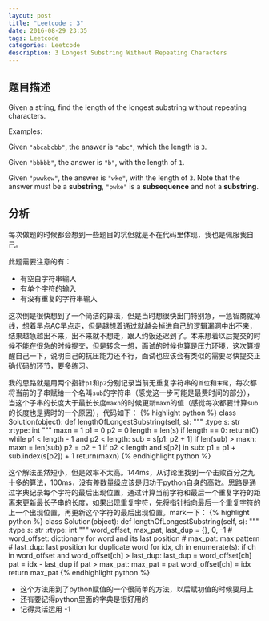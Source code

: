 ```yaml
---
layout: post
title: "Leetcode : 3"
date: 2016-08-29 23:35
tags: Leetcode
categories: Leetcode
description: 3 Longest Substring Without Repeating Characters
---
```


## 题目描述

Given a string, find the length of the longest substring without repeating characters.

Examples:

Given `"abcabcbb"`, the answer is `"abc"`, which the length is `3`.

Given `"bbbbb"`, the answer is `"b"`, with the length of `1`.

Given `"pwwkew"`, the answer is `"wke"`, with the length of `3`. Note that the answer must be a **substring**, `"pwke"` is a **subsequence** and not a **substring**.

## 分析

每次做题的时候都会想到一些题目的坑但就是不在代码里体现，我也是佩服我自己。

此题需要注意的有：

- 有空白字符串输入
- 有单个字符的输入
- 有没有重复的字符串输入

这次倒是很快想到了一个简洁的算法，但是当时想很快出门特别急，一急智商就掉线，想着早点AC早点走，但是越想着通过就越会掉进自己的逻辑漏洞中出不来，结果越急越出不来，出不来就不想走，跟人约饭还迟到了。本来想着以后提交的时候不能在很急的时候提交，但是转念一想，面试的时候也算是压力环境，这次算提醒自己一下，说明自己的抗压能力还不行，面试也应该会有类似的需要尽快提交正确代码的环节，要多练习。

我的思路就是用两个指针`p1`和`p2`分别记录当前无重复字符串的`首位`和`末尾`，每次都将当前的子串赋给一个名叫`sub`的字符串（感觉这一步可能是最费时间的部分），当这个子串的长度大于最长长度`maxn`的时候更新`maxn`的值（感觉每次都要计算`sub`的长度也是费时的一个原因），代码如下：
{% highlight python %}
class Solution(object):
    def lengthOfLongestSubstring(self, s):
        """
        :type s: str
        :rtype: int
        """
        maxn = 1
        p1 = 0
        p2 = 0
        length = len(s)
        if length == 0:
            return(0)
        while p1 < length - 1 and p2 < length:
            sub = s[p1: p2 + 1]
            if len(sub) > maxn:
                maxn = len(sub)
            p2 = p2 + 1
            if p2 < length and s[p2] in sub:
                p1 = p1 + sub.index(s[p2]) + 1
        return(maxn)
{% endhighlight python %}

这个解法虽然短小，但是效率不太高。144ms，从讨论里找到一个击败百分之九十多的算法，100ms，没有差数量级应该是归功于python自身的高效。思路是通过字典记录每个字符的最后出现位置，通过计算当前字符和最后一个重复字符的距离来更新最长子串的长度，如果出现重复字符，先将指针指向最后一个重复字符的上一个出现位置，再更新这个字符的最后出现位置。mark一下：
{% highlight python %}
class Solution(object):
    def lengthOfLongestSubstring(self, s):
        """
        :type s: str
        :rtype: int
        """
        word_offset, max_pat, last_dup = {}, 0, -1
        # word_offset: dictionary for word and its last position
        # max_pat: max pattern
        # last_dup: last position for duplicate word
        for idx, ch in enumerate(s):
            if ch in word_offset and word_offset[ch] > last_dup:
                last_dup = word_offset[ch]
            pat = idx - last_dup
            if pat > max_pat:
                max_pat = pat
            word_offset[ch] = idx
        return max_pat
{% endhighlight python %}

- 这个方法用到了python赋值的一个很简单的方法，以后赋初值的时候要用上
- 还有要记得python里面的字典是很好用的
- 记得灵活运用 -1
